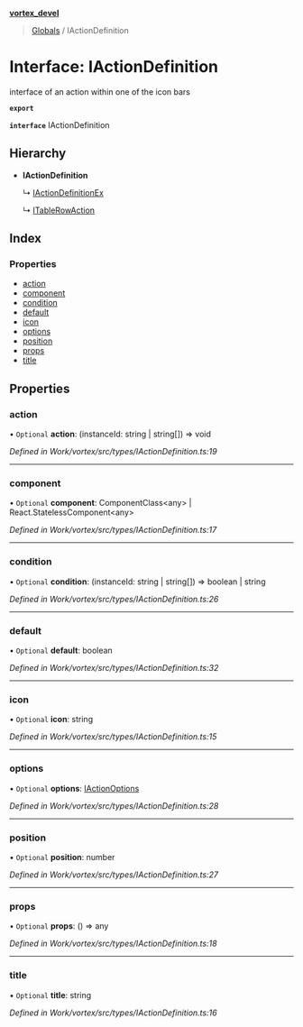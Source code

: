 **[vortex_devel](../README.md)**

> [Globals](../globals.md) / IActionDefinition

# Interface: IActionDefinition

interface of an action within one of the icon bars

**`export`** 

**`interface`** IActionDefinition

## Hierarchy

* **IActionDefinition**

  ↳ [IActionDefinitionEx](iactiondefinitionex.md)

  ↳ [ITableRowAction](itablerowaction.md)

## Index

### Properties

* [action](iactiondefinition.md#action)
* [component](iactiondefinition.md#component)
* [condition](iactiondefinition.md#condition)
* [default](iactiondefinition.md#default)
* [icon](iactiondefinition.md#icon)
* [options](iactiondefinition.md#options)
* [position](iactiondefinition.md#position)
* [props](iactiondefinition.md#props)
* [title](iactiondefinition.md#title)

## Properties

### action

• `Optional` **action**: (instanceId: string \| string[]) => void

*Defined in Work/vortex/src/types/IActionDefinition.ts:19*

___

### component

• `Optional` **component**: ComponentClass\<any> \| React.StatelessComponent\<any>

*Defined in Work/vortex/src/types/IActionDefinition.ts:17*

___

### condition

• `Optional` **condition**: (instanceId: string \| string[]) => boolean \| string

*Defined in Work/vortex/src/types/IActionDefinition.ts:26*

___

### default

• `Optional` **default**: boolean

*Defined in Work/vortex/src/types/IActionDefinition.ts:32*

___

### icon

• `Optional` **icon**: string

*Defined in Work/vortex/src/types/IActionDefinition.ts:15*

___

### options

• `Optional` **options**: [IActionOptions](iactionoptions.md)

*Defined in Work/vortex/src/types/IActionDefinition.ts:28*

___

### position

• `Optional` **position**: number

*Defined in Work/vortex/src/types/IActionDefinition.ts:27*

___

### props

• `Optional` **props**: () => any

*Defined in Work/vortex/src/types/IActionDefinition.ts:18*

___

### title

• `Optional` **title**: string

*Defined in Work/vortex/src/types/IActionDefinition.ts:16*
